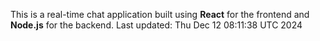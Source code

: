 This is a real-time chat application built using **React** for the frontend and **Node.js** for the backend.
Last updated: Thu Dec 12 08:11:38 UTC 2024
